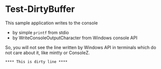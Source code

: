 # Test-DirtyBuffer

This sample application writes to the console

* by simple `printf` from stdio
* by WriteConsoleOutputCharacter from Windows console API

So, you will not see the line written by Windows API
in terminals which do not care about it, like mintty
or ConsoleZ.

~~~
**** This is dirty line ****
~~~
